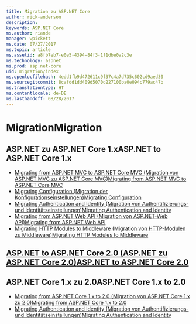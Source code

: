 ```yaml
---
title: Migration zu ASP.NET Core
author: rick-anderson
description: 
keywords: ASP.NET Core
ms.author: riande
manager: wpickett
ms.date: 07/27/2017
ms.topic: article
ms.assetid: a8fb7eb7-e0e5-4394-84f3-1f1dbe0a2c3e
ms.technology: aspnet
ms.prod: asp.net-core
uid: migration/index
ms.openlocfilehash: 4edd1fb9d472611c9f37c4a7d735c602cd9aed30
ms.sourcegitcommit: 8cafdd1dd409d5070d227100ba0e094c779ac47b
ms.translationtype: HT
ms.contentlocale: de-DE
ms.lasthandoff: 08/28/2017
---
```

# <a name="migration"></a><span data-ttu-id="6cb23-103">Migration</span><span class="sxs-lookup"><span data-stu-id="6cb23-103">Migration</span></span>

## <a name="aspnet-to-aspnet-core-1x"></a><span data-ttu-id="6cb23-104">ASP.NET zu ASP.NET Core 1.x</span><span class="sxs-lookup"><span data-stu-id="6cb23-104">ASP.NET to ASP.NET Core 1.x</span></span>
*   [<span data-ttu-id="6cb23-105">Migrating from ASP.NET MVC to ASP.NET Core MVC (Migration von ASP.NET MVC zu ASP.NET Core MVC)</span><span class="sxs-lookup"><span data-stu-id="6cb23-105">Migrating from ASP.NET MVC to ASP.NET Core MVC</span></span>](xref:migration/mvc)
*   [<span data-ttu-id="6cb23-106">Migrating Configuration (Migration der Konfigurationseinstellungen)</span><span class="sxs-lookup"><span data-stu-id="6cb23-106">Migrating Configuration</span></span>](xref:migration/configuration)
*   [<span data-ttu-id="6cb23-107">Migrating Authentication and Identity (Migration von Authentifizierungs- und Identitätseinstellungen)</span><span class="sxs-lookup"><span data-stu-id="6cb23-107">Migrating Authentication and Identity</span></span>](xref:migration/identity)
*   [<span data-ttu-id="6cb23-108">Migrating from ASP.NET Web API (Migration von ASP.NET-Web API)</span><span class="sxs-lookup"><span data-stu-id="6cb23-108">Migrating from ASP.NET Web API</span></span>](xref:migration/webapi)
*   [<span data-ttu-id="6cb23-109">Migrating HTTP Modules to Middleware (Migration von HTTP-Modulen zu Middleware)</span><span class="sxs-lookup"><span data-stu-id="6cb23-109">Migrating HTTP Modules to Middleware</span></span>](xref:migration/http-modules)

## <a name="aspnet-to-aspnet-core-20xrefmigrationproper-to-2xindex"></a>[<span data-ttu-id="6cb23-110">ASP.NET to ASP.NET Core 2.0 (ASP.NET zu ASP.NET Core 2.0)</span><span class="sxs-lookup"><span data-stu-id="6cb23-110">ASP.NET to ASP.NET Core 2.0</span></span>](xref:migration/proper-to-2x/index)

## <a name="aspnet-core-1x-to-20"></a><span data-ttu-id="6cb23-111">ASP.NET Core 1.x zu 2.0</span><span class="sxs-lookup"><span data-stu-id="6cb23-111">ASP.NET Core 1.x to 2.0</span></span>
*   [<span data-ttu-id="6cb23-112">Migrating from ASP.NET Core 1.x to 2.0 (Migration von ASP.NET Core 1.x zu 2.0)</span><span class="sxs-lookup"><span data-stu-id="6cb23-112">Migrating from ASP.NET Core 1.x to 2.0</span></span>](xref:migration/1x-to-2x/index)
*   [<span data-ttu-id="6cb23-113">Migrating Authentication and Identity (Migration von Authentifizierungs- und Identitätseinstellungen)</span><span class="sxs-lookup"><span data-stu-id="6cb23-113">Migrating Authentication and Identity</span></span>](xref:migration/1x-to-2x/identity-2x)
